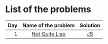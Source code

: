 # List of the problems

| Day |                  Name of the problem                  |   Solution    |
| --: | :---------------------------------------------------: | :-----------: |
|   1 | [Not Quite Lisp](https://adventofcode.com/2015/day/1) | [JS](day1.js) |
